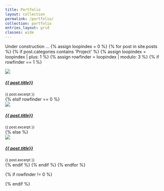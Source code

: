 ```yaml
---
title: Portfolio
layout: collection
permalink: /portfolio/
collection: portfolio
entries_layout: grid
classes: wide
---
```

Under construction ...
{% assign loopindex = 0 %}
{% for post in site.posts %}
  {% if post.categories contains 'Project' %}
    {% assign loopindex = loopindex | plus: 1 %}
    {% assign rowfinder = loopindex | modulo: 3 %}
    {% if rowfinder == 1 %}
<div class="row">
    <div class="col-md-4">
		<a href="{{ post.url }}"><img src="{{ post.thumbnail }}"/></a>
		<a href="{{ post.url }}"> <h5>{{ post.title}}</h5></a>
		<small>{{ post.excerpt }}</small>
	</div>
    {% elsif rowfinder == 0 %}
    <div class="col-md-4">
		<a href="{{ post.url }}"><img src="{{ post.thumbnail }}"/></a>
		<a href="{{ post.url }}"> <h5>{{ post.title}}</h5></a>
		<small>{{ post.excerpt }}</small>
	 </div>
</div>
    {% else %}
    <div class="col-md-4">
		<a href="{{ post.url }}"><img src="{{ post.thumbnail }}"/></a>
		<a href="{{ post.url }}"> <h5>{{ post.title}}</h5></a>
		<small>{{ post.excerpt }}</small>
	</div>
    {% endif %}
  {% endif %}
{% endfor %}

{% if rowfinder != 0 %}
</div>
{% endif %}
